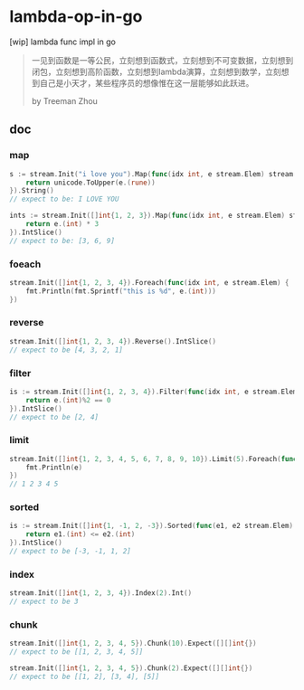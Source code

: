 # lambda-op-in-go

[wip] lambda func impl in go

> 一见到函数是一等公民，立刻想到函数式，立刻想到不可变数据，立刻想到闭包，立刻想到高阶函数，立刻想到lambda演算，立刻想到数学，立刻想到自己是小天才，某些程序员的想像惟在这一层能够如此跃进。
>  
>  
> by Treeman Zhou

## doc

### map

```go
s := stream.Init("i love you").Map(func(idx int, e stream.Elem) stream.Elem {
    return unicode.ToUpper(e.(rune))
}).String()
// expect to be: I LOVE YOU

ints := stream.Init([]int{1, 2, 3}).Map(func(idx int, e stream.Elem) stream.Elem {
    return e.(int) * 3
}).IntSlice()
// expect to be: [3, 6, 9]
```

### foeach

```go
stream.Init([]int{1, 2, 3, 4}).Foreach(func(idx int, e stream.Elem) {
    fmt.Println(fmt.Sprintf("this is %d", e.(int)))
})
```

### reverse

```go
stream.Init([]int{1, 2, 3, 4}).Reverse().IntSlice()
// expect to be [4, 3, 2, 1]
```

### filter

```go
is := stream.Init([]int{1, 2, 3, 4}).Filter(func(idx int, e stream.Elem) bool {
    return e.(int)%2 == 0
}).IntSlice()
// expect to be [2, 4]
```

### limit

```go
stream.Init([]int{1, 2, 3, 4, 5, 6, 7, 8, 9, 10}).Limit(5).Foreach(func(idx, e stream.Elem) {
    fmt.Println(e)
})
// 1 2 3 4 5
```

### sorted

```go
is := stream.Init([]int{1, -1, 2, -3}).Sorted(func(e1, e2 stream.Elem) bool {
    return e1.(int) <= e2.(int)
}).IntSlice()
// expect to be [-3, -1, 1, 2]
```

### index

```go
stream.Init([]int{1, 2, 3, 4}).Index(2).Int()
// expect to be 3
```

### chunk

```go
stream.Init([]int{1, 2, 3, 4, 5}).Chunk(10).Expect([][]int{})
// expect to be [[1, 2, 3, 4, 5]]

stream.Init([]int{1, 2, 3, 4, 5}).Chunk(2).Expect([][]int{})
// expect to be [[1, 2], [3, 4], [5]]
```
